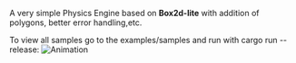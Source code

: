 A very simple Physics Engine based on **Box2d-lite** with addition of polygons, better error handling,etc.

To view all samples go to the examples/samples and run with cargo run --release:
![Animation](./examples/samples/samples_animation_with_polygons.gif)
